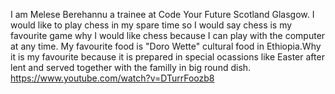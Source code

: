 I am Melese Berehannu a trainee at Code Your Future Scotland Glasgow. I would like to play chess in my spare time so I would say chess is my favourite game why I would like chess because I can play with the computer at any time. My favourite food is "Doro Wette" cultural food in Ethiopia.Why it is my favourite because it is prepared in special ocassions like Easter after lent and served together with the familly in big round dish.
https://www.youtube.com/watch?v=DTurrFoozb8


